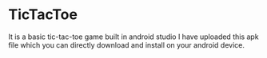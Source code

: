 # TicTacToe
It is a basic tic-tac-toe game built in android studio
I have uploaded this apk file which you can directly download and install on your android device.
